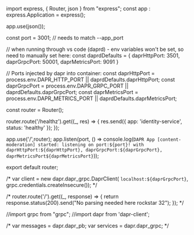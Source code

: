 import express, { Router, json } from "express";
const app : express.Application = express();

app.use(json());

const port =  3001; // needs to match --app_port 

// when running through vs code (daprd) - env variables won't be set, so need to manually set here:
const daprdDefaults = {
  daprHttpPort: 3501,
  daprGrpcPort: 50001,
  daprMetricsPort: 9091
}

// Ports injected by dapr into container:
const daprHttpPort = process.env.DAPR_HTTP_PORT || daprdDefaults.daprHttpPort;
const daprGrpcPort  = process.env.DAPR_GRPC_PORT || daprdDefaults.daprGrpcPort;
const daprMetricsPort = process.env.DAPR_METRICS_PORT || daprdDefaults.daprMetricsPort;

const router = Router();

router.route('/healthz').get((_, res) => {
  res.send({ app: 'identity-service', status: 'healthy' });
});

app.use('/',router);
app.listen(port, () => console.log(`DAPR App [content-moderation] started: listening on port:${port}! with daprHttpPort:${daprHttpPort}, daprGrpcPort:${daprGrpcPort}, daprMetricsPort${daprMetricsPort}`));

export default router;

/*
var client = new dapr.dapr_grpc.DaprClient(
  `localhost:${daprGrpcPort}`, grpc.credentials.createInsecure());
*/

/*
router.route('/').get((_, response) => {
  return response.status(200).send("No parsing needed here rockstar 32");
});
*/

//import grpc from "grpc";
//import dapr from 'dapr-client';

/*
var messages = dapr.dapr_pb; 
var services = dapr.dapr_grpc;
*/

